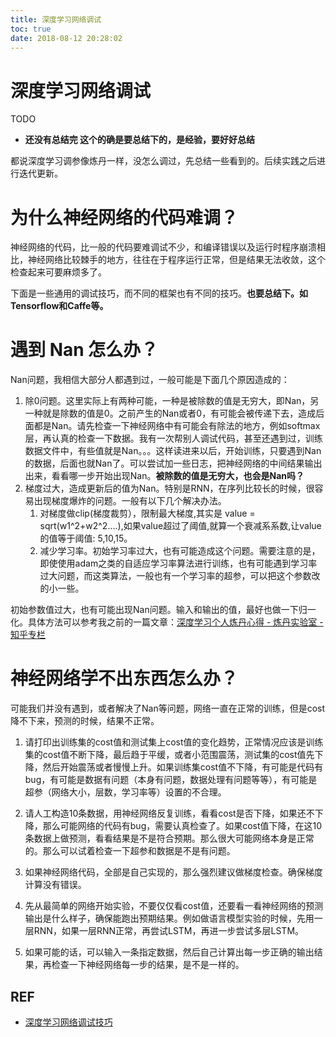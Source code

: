 ```yaml
---
title: 深度学习网络调试
toc: true
date: 2018-08-12 20:28:02
---
```

# 深度学习网络调试


TODO

* **还没有总结完 这个的确是要总结下的，是经验，要好好总结**



都说深度学习调参像炼丹一样，没怎么调过，先总结一些看到的。后续实践之后进行迭代更新。


# 为什么神经网络的代码难调？


神经网络的代码，比一般的代码要难调试不少，和编译错误以及运行时程序崩溃相比，神经网络比较棘手的地方，往往在于程序运行正常，但是结果无法收敛，这个检查起来可要麻烦多了。

下面是一些通用的调试技巧，而不同的框架也有不同的技巧。**也要总结下。如Tensorflow和Caffe等。**


# 遇到 Nan 怎么办？


Nan问题，我相信大部分人都遇到过，一般可能是下面几个原因造成的：

1. 除0问题。这里实际上有两种可能，一种是被除数的值是无穷大，即Nan，另一种就是除数的值是0。之前产生的Nan或者0，有可能会被传递下去，造成后面都是Nan。请先检查一下神经网络中有可能会有除法的地方，例如softmax层，再认真的检查一下数据。我有一次帮别人调试代码，甚至还遇到过，训练数据文件中，有些值就是Nan。。。这样读进来以后，开始训练，只要遇到Nan的数据，后面也就Nan了。可以尝试加一些日志，把神经网络的中间结果输出出来，看看哪一步开始出现Nan。**被除数的值是无穷大，也会是Nan吗？**
2. 梯度过大，造成更新后的值为Nan。特别是RNN，在序列比较长的时候，很容易出现梯度爆炸的问题。一般有以下几个解决办法。
    1. 对梯度做clip(梯度裁剪），限制最大梯度,其实是 value = sqrt(w1^2+w2^2….),如果value超过了阈值,就算一个衰减系系数,让value的值等于阈值: 5,10,15。
    2. 减少学习率。初始学习率过大，也有可能造成这个问题。需要注意的是，即使使用adam之类的自适应学习率算法进行训练，也有可能遇到学习率过大问题，而这类算法，一般也有一个学习率的超参，可以把这个参数改的小一些。


初始参数值过大，也有可能出现Nan问题。输入和输出的值，最好也做一下归一化。具体方法可以参考我之前的一篇文章：[深度学习个人炼丹心得 - 炼丹实验室 - 知乎专栏](http://zhuanlan.zhihu.com/p/20767428)




# 神经网络学不出东西怎么办？


可能我们并没有遇到，或者解决了Nan等问题，网络一直在正常的训练，但是cost降不下来，预测的时候，结果不正常。

1. 请打印出训练集的cost值和测试集上cost值的变化趋势，正常情况应该是训练集的cost值不断下降，最后趋于平缓，或者小范围震荡，测试集的cost值先下降，然后开始震荡或者慢慢上升。如果训练集cost值不下降，有可能是代码有bug，有可能是数据有问题（本身有问题，数据处理有问题等等），有可能是超参（网络大小，层数，学习率等）设置的不合理。

2. 请人工构造10条数据，用神经网络反复训练，看看cost是否下降，如果还不下降，那么可能网络的代码有bug，需要认真检查了。如果cost值下降，在这10条数据上做预测，看看结果是不是符合预期。那么很大可能网络本身是正常的。那么可以试着检查一下超参和数据是不是有问题。

3. 如果神经网络代码，全部是自己实现的，那么强烈建议做梯度检查。确保梯度计算没有错误。

4. 先从最简单的网络开始实验，不要仅仅看cost值，还要看一看神经网络的预测输出是什么样子，确保能跑出预期结果。例如做语言模型实验的时候，先用一层RNN，如果一层RNN正常，再尝试LSTM，再进一步尝试多层LSTM。

5. 如果可能的话，可以输入一条指定数据，然后自己计算出每一步正确的输出结果，再检查一下神经网络每一步的结果，是不是一样的。






## REF

- [深度学习网络调试技巧](https://zhuanlan.zhihu.com/p/20792837)

